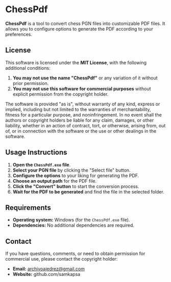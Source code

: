 # ChessPdf

**ChessPdf** is a tool to convert chess PGN files into customizable PDF files. It allows you to configure options to generate the PDF according to your preferences.

## License

This software is licensed under the **MIT License**, with the following additional conditions:

1. **You may not use the name "ChessPdf"** or any variation of it without prior permission.
2. **You may not use this software for commercial purposes** without explicit permission from the copyright holder.

The software is provided "as is", without warranty of any kind, express or implied, including but not limited to the warranties of merchantability, fitness for a particular purpose, and noninfringement. In no event shall the authors or copyright holders be liable for any claim, damages, or other liability, whether in an action of contract, tort, or otherwise, arising from, out of, or in connection with the software or the use or other dealings in the software.

## Usage Instructions

1. **Open the `ChessPdf.exe` file**.
2. **Select your PGN file** by clicking the "Select file" button.
3. **Configure the options** to your liking for generating the PDF.
4. **Choose an output path** for the PDF file.
5. **Click the "Convert" button** to start the conversion process.
6. **Wait for the PDF to be generated** and find the file in the selected folder.

## Requirements

- **Operating system:** Windows (for the `ChessPdf.exe` file).
- **Dependencies:** No additional dependencies are required.

## Contact

If you have questions, comments, or need to obtain permission for commercial use, please contact the copyright holder:

- **Email:** archivoajedrez@gmail.com
- **Website:** github.com/samkapsa
